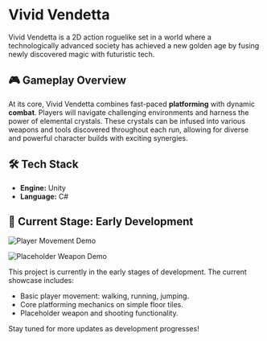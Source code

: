 # Vivid Vendetta

Vivid Vendetta is a 2D action roguelike set in a world where a technologically advanced society has achieved a new golden age by fusing newly discovered magic with futuristic tech.

## 🎮 Gameplay Overview

At its core, Vivid Vendetta combines fast-paced **platforming** with dynamic **combat**. Players will navigate challenging environments and harness the power of elemental crystals. These crystals can be infused into various weapons and tools discovered throughout each run, allowing for diverse and powerful character builds with exciting synergies.

## 🛠️ Tech Stack

* **Engine:** Unity
* **Language:** C#

## 🚧 Current Stage: Early Development

![Player Movement Demo](DemoGifs/PlatformingDemo.gif)

![Placeholder Weapon Demo](demogifs/ShootingDemo.gif)

This project is currently in the early stages of development. The current showcase includes:
* Basic player movement: walking, running, jumping.
* Core platforming mechanics on simple floor tiles.
* Placeholder weapon and shooting functionality.

Stay tuned for more updates as development progresses!
